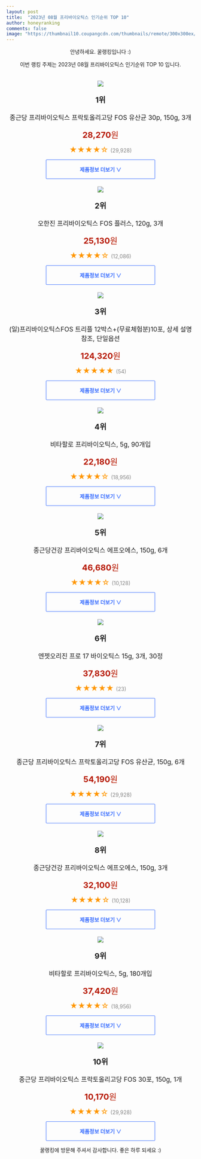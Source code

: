 ```yaml
---
layout: post
title:  "2023년 08월 프리바이오틱스 인기순위 TOP 10"
author: honeyranking
comments: false
image: "https://thumbnail10.coupangcdn.com/thumbnails/remote/300x300ex/image/retail/images/1149136104183512-b8c2124b-db8a-4a70-9c3d-3539d1defa9a.jpg"
---
```

<p style="text-align: center;">안녕하세요. 꿀랭킹입니다 :)</p>
<p style="text-align: center;">이번 랭킹 주제는 2023년 08월 프리바이오틱스 인기순위 TOP 10 입니다.</p><center><img src="https://thumbnail10.coupangcdn.com/thumbnails/remote/300x300ex/image/retail/images/1149136104183512-b8c2124b-db8a-4a70-9c3d-3539d1defa9a.jpg" style="margin-top:20px" /></center><p style="text-align: center; font-size: 20px"><b>1위</b></p><p style="text-align: center; font-size: 17px">종근당 프리바이오틱스 프락토올리고당 FOS 유산균 30p, 150g, 3개</p><p style="text-align: center;"><span style="color: #b61800; font-size: 22px;"><b>28,270</b>원</span></p><p style="text-align: center;"><span style="color: #ff9600; font-size: 20px;">★★★★☆ </span><span style="color: #878787;">(29,928)</span></p><center><a href="https://link.coupang.com/a/6gPmR"><div style="font-size: 14px; display: inline-block; padding: 15px 90px; color: #346aff; border-radius: 2px; border: 1px solid #346aff; cursor: pointer;"><b>제품정보 더보기 &or;</b></div></a></center><center><img src="https://thumbnail9.coupangcdn.com/thumbnails/remote/300x300ex/image/retail/images/2019280838378640-01eeaca8-aab5-41da-b542-8292b0914bdf.jpg" style="margin-top:20px" /></center><p style="text-align: center; font-size: 20px"><b>2위</b></p><p style="text-align: center; font-size: 17px">오한진 프리바이오틱스 FOS 플러스, 120g, 3개</p><p style="text-align: center;"><span style="color: #b61800; font-size: 22px;"><b>25,130</b>원</span></p><p style="text-align: center;"><span style="color: #ff9600; font-size: 20px;">★★★★☆ </span><span style="color: #878787;">(12,086)</span></p><center><a href="https://link.coupang.com/a/6gPmS"><div style="font-size: 14px; display: inline-block; padding: 15px 90px; color: #346aff; border-radius: 2px; border: 1px solid #346aff; cursor: pointer;"><b>제품정보 더보기 &or;</b></div></a></center><center><img src="https://thumbnail10.coupangcdn.com/thumbnails/remote/300x300ex/image/vendor_inventory/2653/18716fa5258209ad680c76e5828afe7613d9b9726521968f733afba2f1b2.jpg" style="margin-top:20px" /></center><p style="text-align: center; font-size: 20px"><b>3위</b></p><p style="text-align: center; font-size: 17px">(일)프리바이오틱스FOS 트리플 12박스+(무료체험분)10포, 상세 설명 참조, 단일옵션</p><p style="text-align: center;"><span style="color: #b61800; font-size: 22px;"><b>124,320</b>원</span></p><p style="text-align: center;"><span style="color: #ff9600; font-size: 20px;">★★★★★ </span><span style="color: #878787;">(54)</span></p><center><a href="https://link.coupang.com/a/6gPmT"><div style="font-size: 14px; display: inline-block; padding: 15px 90px; color: #346aff; border-radius: 2px; border: 1px solid #346aff; cursor: pointer;"><b>제품정보 더보기 &or;</b></div></a></center><center><img src="https://thumbnail10.coupangcdn.com/thumbnails/remote/300x300ex/image/retail/images/674644710065969-b81172cd-b5b7-411e-94aa-a3c22959b371.jpg" style="margin-top:20px" /></center><p style="text-align: center; font-size: 20px"><b>4위</b></p><p style="text-align: center; font-size: 17px">비타할로 프리바이오틱스, 5g, 90개입</p><p style="text-align: center;"><span style="color: #b61800; font-size: 22px;"><b>22,180</b>원</span></p><p style="text-align: center;"><span style="color: #ff9600; font-size: 20px;">★★★★☆ </span><span style="color: #878787;">(18,956)</span></p><center><a href="https://link.coupang.com/a/6gPmU"><div style="font-size: 14px; display: inline-block; padding: 15px 90px; color: #346aff; border-radius: 2px; border: 1px solid #346aff; cursor: pointer;"><b>제품정보 더보기 &or;</b></div></a></center><center><img src="https://thumbnail7.coupangcdn.com/thumbnails/remote/300x300ex/image/retail/images/1239997224452376-a389c1e4-ce18-4252-806f-7c9c23c5bd06.jpg" style="margin-top:20px" /></center><p style="text-align: center; font-size: 20px"><b>5위</b></p><p style="text-align: center; font-size: 17px">종근당건강 프리바이오틱스 에프오에스, 150g, 6개</p><p style="text-align: center;"><span style="color: #b61800; font-size: 22px;"><b>46,680</b>원</span></p><p style="text-align: center;"><span style="color: #ff9600; font-size: 20px;">★★★★☆ </span><span style="color: #878787;">(10,128)</span></p><center><a href="https://link.coupang.com/a/6gPmV"><div style="font-size: 14px; display: inline-block; padding: 15px 90px; color: #346aff; border-radius: 2px; border: 1px solid #346aff; cursor: pointer;"><b>제품정보 더보기 &or;</b></div></a></center><center><img src="https://thumbnail8.coupangcdn.com/thumbnails/remote/300x300ex/image/retail/images/96cbe303-f62c-44a5-af8c-6b72e740561b233503869904219891.png" style="margin-top:20px" /></center><p style="text-align: center; font-size: 20px"><b>6위</b></p><p style="text-align: center; font-size: 17px">엔젯오리진 프로 17 바이오틱스 15g, 3개, 30정</p><p style="text-align: center;"><span style="color: #b61800; font-size: 22px;"><b>37,830</b>원</span></p><p style="text-align: center;"><span style="color: #ff9600; font-size: 20px;">★★★★★ </span><span style="color: #878787;">(23)</span></p><center><a href="https://link.coupang.com/a/6gPmW"><div style="font-size: 14px; display: inline-block; padding: 15px 90px; color: #346aff; border-radius: 2px; border: 1px solid #346aff; cursor: pointer;"><b>제품정보 더보기 &or;</b></div></a></center><center><img src="https://thumbnail8.coupangcdn.com/thumbnails/remote/300x300ex/image/retail/images/28e4bd42-0e6d-451f-ba56-469f0855c58c4422188701835945345.png" style="margin-top:20px" /></center><p style="text-align: center; font-size: 20px"><b>7위</b></p><p style="text-align: center; font-size: 17px">종근당 프리바이오틱스 프락토올리고당 FOS 유산균, 150g, 6개</p><p style="text-align: center;"><span style="color: #b61800; font-size: 22px;"><b>54,190</b>원</span></p><p style="text-align: center;"><span style="color: #ff9600; font-size: 20px;">★★★★☆ </span><span style="color: #878787;">(29,928)</span></p><center><a href="https://link.coupang.com/a/6gPmY"><div style="font-size: 14px; display: inline-block; padding: 15px 90px; color: #346aff; border-radius: 2px; border: 1px solid #346aff; cursor: pointer;"><b>제품정보 더보기 &or;</b></div></a></center><center><img src="https://thumbnail10.coupangcdn.com/thumbnails/remote/300x300ex/image/retail/images/1242409314975132-03bf9611-a362-4805-932f-435af015d184.jpg" style="margin-top:20px" /></center><p style="text-align: center; font-size: 20px"><b>8위</b></p><p style="text-align: center; font-size: 17px">종근당건강 프리바이오틱스 에프오에스, 150g, 3개</p><p style="text-align: center;"><span style="color: #b61800; font-size: 22px;"><b>32,100</b>원</span></p><p style="text-align: center;"><span style="color: #ff9600; font-size: 20px;">★★★★☆ </span><span style="color: #878787;">(10,128)</span></p><center><a href="https://link.coupang.com/a/6gPmZ"><div style="font-size: 14px; display: inline-block; padding: 15px 90px; color: #346aff; border-radius: 2px; border: 1px solid #346aff; cursor: pointer;"><b>제품정보 더보기 &or;</b></div></a></center><center><img src="https://thumbnail6.coupangcdn.com/thumbnails/remote/300x300ex/image/retail/images/3328504478875895-de896bfd-f5ff-4722-a40e-8753fb020e9c.jpg" style="margin-top:20px" /></center><p style="text-align: center; font-size: 20px"><b>9위</b></p><p style="text-align: center; font-size: 17px">비타할로 프리바이오틱스, 5g, 180개입</p><p style="text-align: center;"><span style="color: #b61800; font-size: 22px;"><b>37,420</b>원</span></p><p style="text-align: center;"><span style="color: #ff9600; font-size: 20px;">★★★★☆ </span><span style="color: #878787;">(18,956)</span></p><center><a href="https://link.coupang.com/a/6gPm1"><div style="font-size: 14px; display: inline-block; padding: 15px 90px; color: #346aff; border-radius: 2px; border: 1px solid #346aff; cursor: pointer;"><b>제품정보 더보기 &or;</b></div></a></center><center><img src="https://thumbnail8.coupangcdn.com/thumbnails/remote/300x300ex/image/product/image/vendoritem/2018/10/24/3549112929/eca8e0aa-0a68-4a60-9f77-3209961e99cc.jpg" style="margin-top:20px" /></center><p style="text-align: center; font-size: 20px"><b>10위</b></p><p style="text-align: center; font-size: 17px">종근당 프리바이오틱스 프락토올리고당 FOS 30포, 150g, 1개</p><p style="text-align: center;"><span style="color: #b61800; font-size: 22px;"><b>10,170</b>원</span></p><p style="text-align: center;"><span style="color: #ff9600; font-size: 20px;">★★★★☆ </span><span style="color: #878787;">(29,928)</span></p><center><a href="https://link.coupang.com/a/6gPm2"><div style="font-size: 14px; display: inline-block; padding: 15px 90px; color: #346aff; border-radius: 2px; border: 1px solid #346aff; cursor: pointer;"><b>제품정보 더보기 &or;</b></div></a></center><p style="text-align: center;">꿀랭킹에 방문해 주셔서 감사합니다. 좋은 하루 되세요 :)</p>
